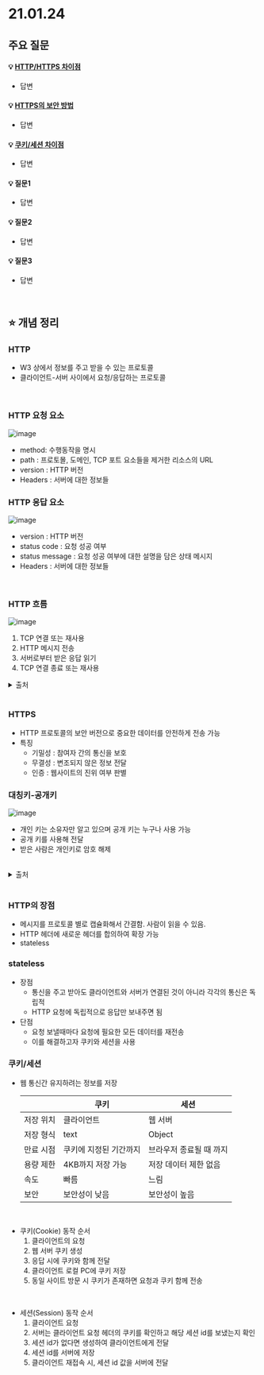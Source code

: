 # 21.01.24

## 주요 질문

#### 💡 [HTTP/HTTPS 차이점](#개념1)
   * 답변
   
#### 💡 [HTTPS의 보안 방법](#개념1)
   * 답변
   
#### 💡 [쿠키/세션 차이점](#개념1)
   * 답변

#### 💡 질문1
   * 답변
   
#### 💡 질문2
   * 답변
   
#### 💡 질문3
   * 답변


<br/>

## ⭐ 개념 정리

### HTTP
   * W3 상에서 정보를 주고 받을 수 있는 프로토콜
   * 클라이언트-서버 사이에서 요청/응답하는 프로토콜

<br/>

### HTTP 요청 요소  
![image](https://user-images.githubusercontent.com/36289638/105620868-aab97500-5e44-11eb-8bfc-f346789fe84d.png)  
   
   * method: 수행동작을 명시  
   * path : 프로토몰, 도메인, TCP 포트 요소들을 제거한 리소스의 URL  
   * version : HTTP 버전  
   * Headers : 서버에 대한 정보들  
 
### HTTP 응답 요소  
![image](https://user-images.githubusercontent.com/36289638/105621009-54e5cc80-5e46-11eb-82bf-1f19e8366cf7.png)

   * version : HTTP 버전  
   * status code : 요청 성공 여부
   * status message : 요청 성공 여부에 대한 설명을 담은 상태 메시지
   * Headers : 서버에 대한 정보들  

<br/>
    
### HTTP 흐름
![image](https://user-images.githubusercontent.com/36289638/105622300-c0826680-5e53-11eb-8460-0a7c2f0e0811.png)  
   1. TCP 연결 또는 재사용
   2. HTTP 메시지 전송
   3. 서버로부터 받은 응답 읽기
   4. TCP 연결 종료 또는 재사용
       
<details markdown="1">
    <summary>출처</summary>
    <!--summary 아래 빈칸 공백 두고 내용을 적는공간-->
    https://developer.mozilla.org/ko/docs/Web/HTTP  
</details>

<br/>

### HTTPS
   * HTTP 프로토콜의 보안 버전으로 중요한 데이터를 안전하게 전송 가능
   * 특징
        * 기밀성 : 참여자 간의 통신을 보호
        * 무결성 : 변조되지 않은 정보 전달
        * 인증 : 웹사이트의 진위 여부 판별

### 대칭키-공개키
![image](https://user-images.githubusercontent.com/36289638/105622614-3be51780-5e56-11eb-89d1-13c847b9a16a.png)

   * 개인 키는 소유자만 알고 있으며 공개 키는 누구나 사용 가능
   * 공개 키를 사용해 전달
   * 받은 사람은 개인키로 암호 해제

<br/>


<details markdown="1">
    <summary>출처</summary>
    <!--summary 아래 빈칸 공백 두고 내용을 적는공간-->
    https://opentutorials.org/course/228/4894
</details>

<br/>

### HTTP의 장점
   * 메시지를 프로토콜 별로 캡슐화해서 간결함. 사람이 읽을 수 있음.
   * HTTP 헤더에 새로운 헤더를 합의하여 확장 가능
   * stateless

### stateless
   * 장점
      * 통신을 주고 받아도 클라이언트와 서버가 연결된 것이 아니라 각각의 통신은 독립적
      * HTTP 요청에 독립적으로 응답만 보내주면 됨
   * 단점
      * 요청 보낼때마다 요청에 필요한 모든 데이터를 재전송
      * 이를 해결하고자 쿠키와 세션을 사용

### 쿠키/세션
 * 웹 통신간 유지하려는 정보를 저장  

   ||쿠키|세션|
   |-|-|-|
   |저장 위치|클라이언트|웹 서버|
   |저장 형식|text|Object|
   |만료 시점|쿠키에 지정된 기간까지|브라우저 종료될 때 까지|
   |용량 제한|4KB까지 저장 가능|저장 데이터 제한 없음|
   |속도|빠름|느림|
   |보안|보안성이 낮음|보안성이 높음|

<br/>

 * 쿠키(Cookie) 동작 순서
   1. 클라이언트의 요청
   2. 웹 서버 쿠키 생성
   3. 응답 시에 쿠키와 함께 전달
   4. 클라이언트 로컬 PC에 쿠키 저장
   5. 동일 사이트 방문 시 쿠키가 존재하면 요청과 쿠키 함께 전송

<br/>

 * 세션(Session) 동작 순서
   1. 클라이언트 요청
   2. 서버는 클라이언트 요청 헤더의 쿠키를 확인하고 해당 세션 id를 보냈는지 확인
   3. 세션 id가 없다면 생성하여 클라이언트에게 전달
   4. 세션 id를 서버에 저장
   5. 클라이언트 재접속 시, 세션 id 값을 서버에 전달



